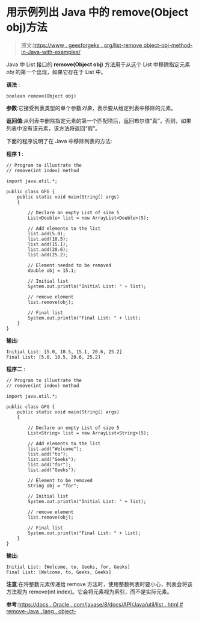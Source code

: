 # 用示例列出 Java 中的 remove(Object obj)方法

> 原文:[https://www . geesforgeks . org/list-remove object-obj-method-in-Java-with-examples/](https://www.geeksforgeeks.org/list-removeobject-obj-method-in-java-with-examples/)

Java 中 List 接口的 **remove(Object obj)** 方法用于从这个 List 中移除指定元素 *obj* 的第一个出现，如果它存在于 List 中。

**语法** :

```
boolean remove(Object obj)

```

**参数**:它接受列表类型的单个参数*对象*，表示要从给定列表中移除的元素。

**返回值**:从列表中删除指定元素的第一个匹配项后，返回布尔值“真”，否则，如果列表中没有该元素，该方法将返回“假”。

下面的程序说明了在 Java 中移除列表的方法:

**程序 1** :

```
// Program to illustrate the
// remove(int index) method

import java.util.*;

public class GFG {
    public static void main(String[] args)
    {

        // Declare an empty List of size 5
        List<Double> list = new ArrayList<Double>(5);

        // Add elements to the list
        list.add(5.0);
        list.add(10.5);
        list.add(15.1);
        list.add(20.6);
        list.add(25.2);

        // Element needed to be removed
        double obj = 15.1;

        // Initial list
        System.out.println("Initial List: " + list);

        // remove element
        list.remove(obj);

        // Final list
        System.out.println("Final List: " + list);
    }
}
```

**输出:**

```
Initial List: [5.0, 10.5, 15.1, 20.6, 25.2]
Final List: [5.0, 10.5, 20.6, 25.2]

```

**程序二** :

```
// Program to illustrate the
// remove(int index) method

import java.util.*;

public class GFG {
    public static void main(String[] args)
    {

        // Declare an empty List of size 5
        List<String> list = new ArrayList<String>(5);

        // Add elements to the list
        list.add("Welcome");
        list.add("to");
        list.add("Geeks");
        list.add("for");
        list.add("Geeks");

        // Element to be removed
        String obj = "for";

        // Initial list
        System.out.println("Initial List: " + list);

        // remove element
        list.remove(obj);

        // Final list
        System.out.println("Final List: " + list);
    }
}
```

**输出:**

```
Initial List: [Welcome, to, Geeks, for, Geeks]
Final List: [Welcome, to, Geeks, Geeks]

```

**注意**:在将整数元素传递给 remove 方法时，使用整数列表时要小心，列表会将该方法视为 remove(int index)。它会将元素视为索引，而不是实际元素。

**参考**:[https://docs . Oracle . com/javase/8/docs/API/Java/util/list . html # remove-Java . lang . object-](https://docs.oracle.com/javase/8/docs/api/java/util/List.html#remove-java.lang.Object-)